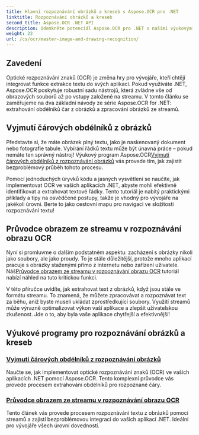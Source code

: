 ```yaml
---
title: Hlavní rozpoznávání obrázků a kreseb s Aspose.OCR pro .NET
linktitle: Rozpoznávání obrázků a kreseb
second_title: Aspose.OCR .NET API
description: Odemkněte potenciál Aspose.OCR pro .NET s našimi výukovými programy pro rozpoznávání obrázků a kreseb, které bez námahy přináší extrakci textu do vašich aplikací.
weight: 22
url: /cs/ocr/master-image-and-drawing-recognition/
---
```

## Zavedení

Optické rozpoznávání znaků (OCR) je změna hry pro vývojáře, kteří chtějí integrovat funkce extrakce textu do svých aplikací. Pokud využíváte .NET, Aspose.OCR poskytuje robustní sadu nástrojů, která zvládne vše od obrazových souborů až po vstupy založené na streamu. V tomto článku se zaměřujeme na dva základní návody ze série Aspose.OCR for .NET: extrahování obdélníků čar z obrázků a zpracování obrázků ze streamů. 

## Vyjmutí čárových obdélníků z obrázků

 Představte si, že máte obrázek plný textu, jako je naskenovaný dokument nebo fotografie tabule. Vybírání řádků textu může být únavná práce – pokud nemáte ten správný nástroj! Výukový program Aspose.OCR[Vyjmutí čárových obdélníků z rozpoznávání obrázků](./line-rectangles-from-images-recognition/) vás provede tím, jak zajistit bezproblémový průběh tohoto procesu.

Pomocí jednoduchých úryvků kódu a jasných vysvětlení se naučíte, jak implementovat OCR ve vašich aplikacích .NET, abyste mohli efektivně identifikovat a extrahovat textové řádky. Tento tutoriál je nabitý praktickými příklady a tipy na osvědčené postupy, takže je vhodný pro vývojáře na jakékoli úrovni. Berte to jako cestovní mapu pro navigaci ve složitosti rozpoznávání textu!

## Průvodce obrazem ze streamu v rozpoznávání obrazu OCR

Nyní si promluvme o dalším podstatném aspektu: zacházení s obrázky nikoli jako soubory, ale jako proudy. To je stále důležitější, protože mnoho aplikací pracuje s obrázky staženými přímo z internetu nebo zařízení uživatele. Náš[Průvodce obrazem ze streamu v rozpoznávání obrazu OCR](./guide-to-image-from-stream/) tutoriál nabízí náhled na tuto kritickou funkci.

V této příručce uvidíte, jak extrahovat text z obrázků, když jsou stále ve formátu streamu. To znamená, že můžete zpracovávat a rozpoznávat text za běhu, aniž byste museli ukládat zprostředkující soubory. Využití streamů může výrazně optimalizovat výkon vaší aplikace a zlepšit uživatelskou zkušenost. Jde o to, aby byla vaše aplikace chytřejší a efektivnější!

## Výukové programy pro rozpoznávání obrázků a kreseb
### [Vyjmutí čárových obdélníků z rozpoznávání obrázků](./line-rectangles-from-images-recognition/)
Naučte se, jak implementovat optické rozpoznávání znaků (OCR) ve vašich aplikacích .NET pomocí Aspose.OCR. Tento komplexní průvodce vás provede procesem extrahování obdélníků pro rozpoznané čáry.
### [Průvodce obrazem ze streamu v rozpoznávání obrazu OCR](./guide-to-image-from-stream/)
Tento článek vás provede procesem rozpoznávání textu z obrázků pomocí streamů a zajistí bezproblémovou integraci do vašich aplikací .NET. Ideální pro vývojáře všech úrovní dovedností.